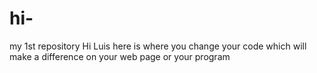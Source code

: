 # hi-
my 1st repository
Hi Luis here is where you change your code which will make a difference on your web page or your program
